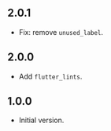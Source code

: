 ## 2.0.1

- Fix: remove `unused_label`.

## 2.0.0

- Add `flutter_lints`.


## 1.0.0

- Initial version.
